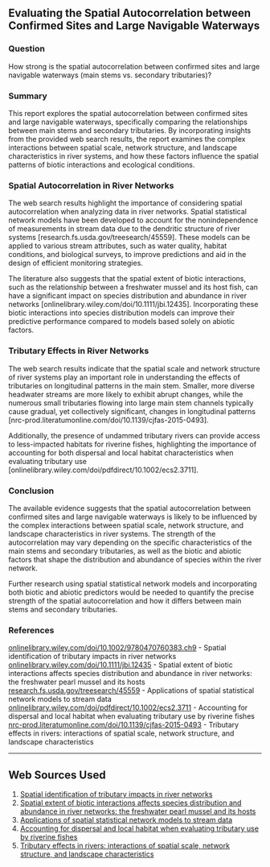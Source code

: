 ## Evaluating the Spatial Autocorrelation between Confirmed Sites and Large Navigable Waterways

### Question
How strong is the spatial autocorrelation between confirmed sites and large navigable waterways (main stems vs. secondary tributaries)?

### Summary
This report explores the spatial autocorrelation between confirmed sites and large navigable waterways, specifically comparing the relationships between main stems and secondary tributaries. By incorporating insights from the provided web search results, the report examines the complex interactions between spatial scale, network structure, and landscape characteristics in river systems, and how these factors influence the spatial patterns of biotic interactions and ecological conditions.

### Spatial Autocorrelation in River Networks
The web search results highlight the importance of considering spatial autocorrelation when analyzing data in river networks. Spatial statistical network models have been developed to account for the nonindependence of measurements in stream data due to the dendritic structure of river systems [research.fs.usda.gov/treesearch/45559]. These models can be applied to various stream attributes, such as water quality, habitat conditions, and biological surveys, to improve predictions and aid in the design of efficient monitoring strategies.

The literature also suggests that the spatial extent of biotic interactions, such as the relationship between a freshwater mussel and its host fish, can have a significant impact on species distribution and abundance in river networks [onlinelibrary.wiley.com/doi/10.1111/jbi.12435]. Incorporating these biotic interactions into species distribution models can improve their predictive performance compared to models based solely on abiotic factors.

### Tributary Effects in River Networks
The web search results indicate that the spatial scale and network structure of river systems play an important role in understanding the effects of tributaries on longitudinal patterns in the main stem. Smaller, more diverse headwater streams are more likely to exhibit abrupt changes, while the numerous small tributaries flowing into large main stem channels typically cause gradual, yet collectively significant, changes in longitudinal patterns [nrc-prod.literatumonline.com/doi/10.1139/cjfas-2015-0493].

Additionally, the presence of undammed tributary rivers can provide access to less-impacted habitats for riverine fishes, highlighting the importance of accounting for both dispersal and local habitat characteristics when evaluating tributary use [onlinelibrary.wiley.com/doi/pdfdirect/10.1002/ecs2.3711].

### Conclusion
The available evidence suggests that the spatial autocorrelation between confirmed sites and large navigable waterways is likely to be influenced by the complex interactions between spatial scale, network structure, and landscape characteristics in river systems. The strength of the autocorrelation may vary depending on the specific characteristics of the main stems and secondary tributaries, as well as the biotic and abiotic factors that shape the distribution and abundance of species within the river network.

Further research using spatial statistical network models and incorporating both biotic and abiotic predictors would be needed to quantify the precise strength of the spatial autocorrelation and how it differs between main stems and secondary tributaries.

### References
[onlinelibrary.wiley.com/doi/10.1002/9780470760383.ch9](https://onlinelibrary.wiley.com/doi/10.1002/9780470760383.ch9) - Spatial identification of tributary impacts in river networks
[onlinelibrary.wiley.com/doi/10.1111/jbi.12435](https://onlinelibrary.wiley.com/doi/10.1111/jbi.12435) - Spatial extent of biotic interactions affects species distribution and abundance in river networks: the freshwater pearl mussel and its hosts
[research.fs.usda.gov/treesearch/45559](https://research.fs.usda.gov/treesearch/45559) - Applications of spatial statistical network models to stream data
[onlinelibrary.wiley.com/doi/pdfdirect/10.1002/ecs2.3711](https://onlinelibrary.wiley.com/doi/pdfdirect/10.1002/ecs2.3711) - Accounting for dispersal and local habitat when evaluating tributary use by riverine fishes
[nrc-prod.literatumonline.com/doi/10.1139/cjfas-2015-0493](https://nrc-prod.literatumonline.com/doi/10.1139/cjfas-2015-0493) - Tributary effects in rivers: interactions of spatial scale, network structure, and landscape characteristics

---
## Web Sources Used

1. [Spatial identification of tributary impacts in river networks](https://onlinelibrary.wiley.com/doi/10.1002/9780470760383.ch9)
2. [Spatial extent of biotic interactions affects species distribution and abundance in river networks: the freshwater pearl mussel and its hosts](https://onlinelibrary.wiley.com/doi/10.1111/jbi.12435)
3. [Applications of spatial statistical network models to stream data](https://research.fs.usda.gov/treesearch/45559)
4. [Accounting for dispersal and local habitat when evaluating tributary use by riverine fishes](https://onlinelibrary.wiley.com/doi/pdfdirect/10.1002/ecs2.3711)
5. [Tributary effects in rivers: interactions of spatial scale, network structure, and landscape characteristics](https://nrc-prod.literatumonline.com/doi/10.1139/cjfas-2015-0493)
